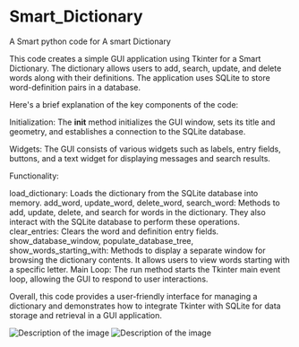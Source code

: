 # Smart_Dictionary
A  Smart python code for A smart Dictionary

This code creates a simple GUI application using Tkinter for a Smart Dictionary. The dictionary allows users to add, search, update, and delete words along with their definitions. The application uses SQLite to store word-definition pairs in a database.

Here's a brief explanation of the key components of the code:

Initialization: The __init__ method initializes the GUI window, sets its title and geometry, and establishes a connection to the SQLite database.

Widgets: The GUI consists of various widgets such as labels, entry fields, buttons, and a text widget for displaying messages and search results.

Functionality:

load_dictionary: Loads the dictionary from the SQLite database into memory.
add_word, update_word, delete_word, search_word: Methods to add, update, delete, and search for words in the dictionary. They also interact with the SQLite database to perform these operations.
clear_entries: Clears the word and definition entry fields.
show_database_window, populate_database_tree, show_words_starting_with: Methods to display a separate window for browsing the dictionary contents. It allows users to view words starting with a specific letter.
Main Loop: The run method starts the Tkinter main event loop, allowing the GUI to respond to user interactions.

Overall, this code provides a user-friendly interface for managing a dictionary and demonstrates how to integrate Tkinter with SQLite for data storage and retrieval in a GUI application.



<img src="image.jpg" alt="Description of the image">

<img src="image.jpg" alt="Description of the image">



